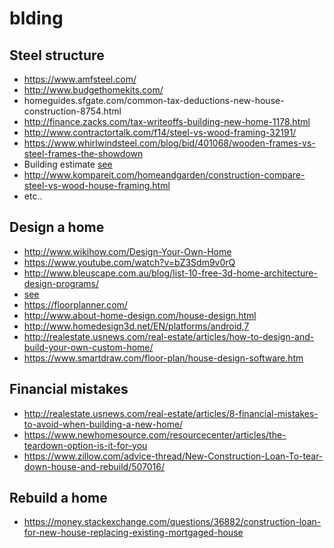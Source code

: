 # blding
Steel structure
-----------------
- https://www.amfsteel.com/
- http://www.budgethomekits.com/
- homeguides.sfgate.com/common-tax-deductions-new-house-construction-8754.html
- http://finance.zacks.com/tax-writeoffs-building-new-home-1178.html
- http://www.contractortalk.com/f14/steel-vs-wood-framing-32191/
- https://www.whirlwindsteel.com/blog/bid/401068/wooden-frames-vs-steel-frames-the-showdown
- Building estimate [see](https://www.buildingsguide.com/estimates/building-cost-estimate.php)
- http://www.kompareit.com/homeandgarden/construction-compare-steel-vs-wood-house-framing.html
- etc..

Design a home
-------------------
- http://www.wikihow.com/Design-Your-Own-Home
- https://www.youtube.com/watch?v=bZ3Sdm9v0rQ
- http://www.bleuscape.com.au/blog/list-10-free-3d-home-architecture-design-programs/
- [see](http://www.homeplans.com/house-plans/hp/catalogsearch/advanced/#criteria[hw_sq_ft][min]=900&criteria[hw_sq_ft][max]=1600&criteria[architectural_styles][]=572)
- https://floorplanner.com/
- http://www.about-home-design.com/house-design.html
- http://www.homedesign3d.net/EN/platforms/android,7
- http://realestate.usnews.com/real-estate/articles/how-to-design-and-build-your-own-custom-home/
- https://www.smartdraw.com/floor-plan/house-design-software.htm

Financial mistakes
---------------------
- http://realestate.usnews.com/real-estate/articles/8-financial-mistakes-to-avoid-when-building-a-new-home/
- https://www.newhomesource.com/resourcecenter/articles/the-teardown-option-is-it-for-you
- https://www.zillow.com/advice-thread/New-Construction-Loan-To-tear-down-house-and-rebuild/507016/


Rebuild a home
------------------
- https://money.stackexchange.com/questions/36882/construction-loan-for-new-house-replacing-existing-mortgaged-house
